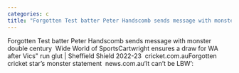 ```yaml
---
categories: c
title: "Forgotten Test batter Peter Handscomb sends message with monster double century  Wide World of Sports"
---
```

Forgotten Test batter Peter Handscomb sends message with monster double century&nbsp;&nbsp;Wide World of SportsCartwright ensures a draw for WA after Vics" run glut | Sheffield Shield 2022-23&nbsp;&nbsp;cricket.com.auForgotten cricket star’s monster statement&nbsp;&nbsp;news.com.au‘It can’t be LBW’: